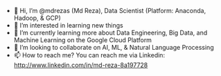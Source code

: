 - 👋 Hi, I’m @mdrezas (Md Reza), Data Scientist (Platform: Anaconda, Hadoop, & GCP) 
- 👀 I’m interested in learning new things
- 🌱 I’m currently learning more about Data Engineering, Big Data, and Machine Learning on the Google Cloud Platform 
- 💞️ I’m looking to collaborate on AI, ML, & Natural Language Processing  
- 📫 How to reach me? You can reach me via Linkedin: http://www.linkedin.com/in/md-reza-8a197728

<!---
mdrezas/mdrezas is a ✨ special ✨ repository because its `README.md` (this file) appears on your GitHub profile.
You can click the Preview link to take a look at your changes.
--->
